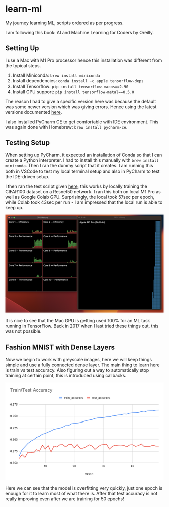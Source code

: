 # learn-ml
My journey learning ML, scripts ordered as per progress.

I am following this book: AI and Machine Learning for Coders by Oreilly.

## Setting Up

I use a Mac with M1 Pro processor hence this installation was different from the typical steps.

1. Install Miniconda: `brew install miniconda`
2. Install dependencies: `conda install -c apple tensorflow-deps`
3. Install Tensorflow: `pip install tensorflow-macos==2.90`
4. Install GPU support: `pip install tensorflow-metal==0.5.0`

The reason I had to give a specific version here was because the default was some newer version which was giving errors. Hence using the latest versions documented [here](https://developer.apple.com/metal/tensorflow-plugin/).

I also installed PyCharm CE to get comfortable with IDE environment. This was again done with Homebrew: `brew install pycharm-ce`.

## Testing Setup

When setting up PyCharm, it expected an installation of Conda so that I can create a Python interpreter. I had to install this manually with `brew install miniconda`. Then I ran the dummy script that it creates. I am running this both in VSCode to test my local terminal setup and also in PyCharm to test the IDE-driven setup.

I then ran the test script given [here](https://developer.apple.com/metal/tensorflow-plugin/), this works by locally training the CIFAR100 dataset on a Resnet50 network. I ran this both on local M1 Pro as well as Google Colab GPU. Surprisingly, the local took 57sec per epoch, while Colab took 43sec per run - I am impressed that the local run is able to keep up.

![Mac GPU getting fully utilised](static/Screenshot%202023-03-06%20at%2012.20.18%20AM.png)

It is nice to see that the Mac GPU is getting used 100% for an ML task running in TensorFlow. Back in 2017 when I last tried these things out, this was not possible.

## Fashion MNIST with Dense Layers

Now we begin to work with greyscale images, here we will keep things simple and use a fully connected dense layer. The main thing to learn here is train vs test accuracy. Also figuring out a way to automatically stop training at certain point, this is introduced using callbacks.

![train vs test accuracy graph](static/Train_Test%20Accuracy.png)

Here we can see that the model is overfitting very quickly, just one epoch is enough for it to learn most of what there is. After that test accuracy is not really improving even after we are training for 50 epochs!

